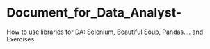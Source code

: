 # Document_for_Data_Analyst-
How to use libraries for DA: Selenium, Beautiful Soup, Pandas.... and Exercises
